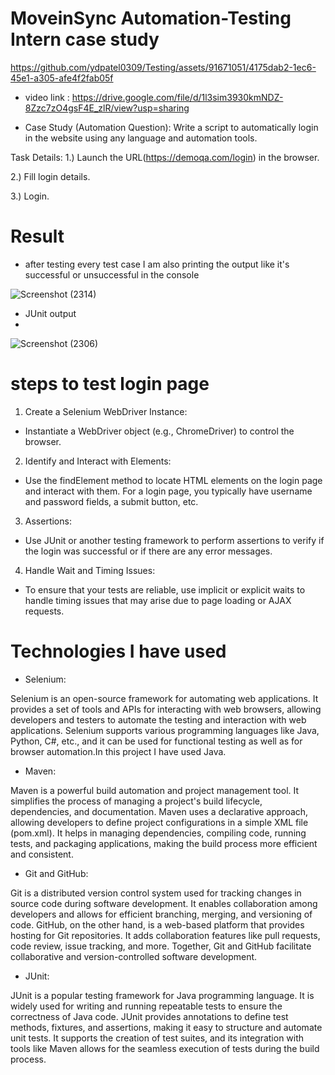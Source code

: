 # MoveinSync Automation-Testing Intern case study


https://github.com/ydpatel0309/Testing/assets/91671051/4175dab2-1ec6-45e1-a305-afe4f2fab05f

* video link : https://drive.google.com/file/d/1l3sim3930kmNDZ-8Zzc7zO4gsF4E_zlR/view?usp=sharing

* Case Study (Automation Question): 
Write a script to automatically login in the website using any language and automation tools.

 Task Details: 1.) Launch the URL(https://demoqa.com/login) in the browser. 
 
 2.) Fill login details.
 
 3.) Login.


# Result

* after testing every test case I am also printing the output like it's successful or unsuccessful in the console

![Screenshot (2314)](https://github.com/ydpatel0309/Testing/assets/91671051/252567c4-bf7b-4400-a51c-d852b004da25)

* JUnit output
* 
![Screenshot (2306)](https://github.com/ydpatel0309/Testing/assets/91671051/1a2e0b4d-f150-4f35-8e5f-ecf750f9d163)


# steps to test login page

1) Create a Selenium WebDriver Instance:
   
* Instantiate a WebDriver object (e.g., ChromeDriver) to control the browser.

2) Identify and Interact with Elements:
   
* Use the findElement method to locate HTML elements on the login page and interact with them. For a login page, you typically have username and password fields, a submit button, etc.

3) Assertions:
   
* Use JUnit or another testing framework to perform assertions to verify if the login was successful or if there are any error messages.

4) Handle Wait and Timing Issues:
   
* To ensure that your tests are reliable, use implicit or explicit waits to handle timing issues that may arise due to page loading or AJAX requests.
# Technologies I have used

* Selenium:
  
Selenium is an open-source framework for automating web applications. It provides a set of tools and APIs for interacting with web browsers, allowing developers and testers to automate the testing and interaction with web applications. Selenium supports various programming languages like Java, Python, C#, etc., and it can be used for functional testing as well as for browser automation.In this project I have used Java.

* Maven:
  
Maven is a powerful build automation and project management tool. It simplifies the process of managing a project's build lifecycle, dependencies, and documentation. Maven uses a declarative approach, allowing developers to define project configurations in a simple XML file (pom.xml). It helps in managing dependencies, compiling code, running tests, and packaging applications, making the build process more efficient and consistent.

* Git and GitHub:

Git is a distributed version control system used for tracking changes in source code during software development. It enables collaboration among developers and allows for efficient branching, merging, and versioning of code. GitHub, on the other hand, is a web-based platform that provides hosting for Git repositories. It adds collaboration features like pull requests, code review, issue tracking, and more. Together, Git and GitHub facilitate collaborative and version-controlled software development.

* JUnit:
  
JUnit is a popular testing framework for Java programming language. It is widely used for writing and running repeatable tests to ensure the correctness of Java code. JUnit provides annotations to define test methods, fixtures, and assertions, making it easy to structure and automate unit tests. It supports the creation of test suites, and its integration with tools like Maven allows for the seamless execution of tests during the build process.

